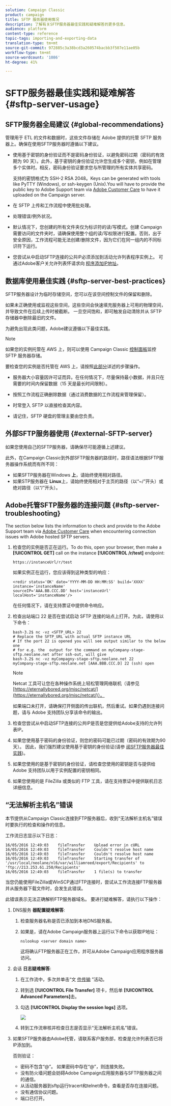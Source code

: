 ```yaml
---
solution: Campaign Classic
product: campaign
title: SFTP 服务器使用情况
description: 了解有关SFTP服务器最佳实践和疑难解答的更多信息。
audience: platform
content-type: reference
topic-tags: importing-and-exporting-data
translation-type: tm+mt
source-git-commit: 972885c3a38bcd3a260574bacbb3f507e11ae05b
workflow-type: tm+mt
source-wordcount: '1086'
ht-degree: 41%

---
```



# SFTP服务器最佳实践和疑难解答 {#sftp-server-usage}

## SFTP服务器全局建议 {#global-recommendations}

管理用于 ETL 的文件和数据时，这些文件存储在 Adobe 提供的托管 SFTP 服务器上。确保在使用SFTP服务器时遵循以下建议。

* 使用基于密钥的身份验证而不是密码身份验证，以避免密码过期（密码的有效期为 90 天）。此外，基于密钥的身份验证允许您生成多个密钥，例如在管理多个实体时。相反，密码身份验证要求您与所管理的所有实体共享密码。

   支持的密钥格式为 SSH-2 RSA 2048。Keys can be generated with tools like PyTTY (Windows), or ssh-keygen (Unix).You will have to provide the public key to Adobe Support team via [Adobe Customer Care](https://helpx.adobe.com/enterprise/admin-guide.html/enterprise/using/support-for-experience-cloud.ug.html) to have it uploaded on the Campaign server.

* 在 SFTP 上传和工作流程中使用批处理。

* 处理错误/例外状况。

* 默认情况下，您创建的所有文件夹仅为标识符的读/写模式。创建 Campaign 需要访问的文件夹时，请确保使用整个组的读/写权限进行配置。否则，出于安全原因，工作流程可能无法创建/删除文件，因为它们在同一组内的不同标识符下运行。

* 您尝试从中启动SFTP连接的公共IP必须添加到活动允许列表程序实例上。 可通过Adobe客户关允许列表怀请求向 [程序添加IP地址](https://helpx.adobe.com/enterprise/admin-guide.html/enterprise/using/support-for-experience-cloud.ug.html)。

## 数据库使用最佳实践 {#sftp-server-best-practices}

SFTP服务器设计为临时存储空间，您可以在该空间控制文件的保留和删除。

如果未正确使用或监视这些空间，这些空间会快速填充服务器上可用的物理空间，并导致文件在后续上传时被截断。 一旦空间饱和，即可触发自动清除并从 SFTP 存储器中删除最旧的文件。

为避免出现此类问题，Adobe建议遵循以下最佳实践。

>[!NOTE]
>
>如果您的实例托管在 AWS 上，则可以使用 Campaign Classic [控制面板](https://docs.adobe.com/content/help/en/control-panel/using/sftp-management/sftp-storage-management.html)监控 SFTP 服务器存储。
>
>要检查您的实例是否托管在 AWS 上，请按照[此部分](https://docs.adobe.com/content/help/zh-Hans/control-panel/using/faq.html#ims-org-id)详述的步骤操作。

* 服务器大小容量因许可证而异。在任何情况下，尽量保持最小数据，并且只在需要的时间内保留数据（15 天是最长时间限制）。

* 按照工作流程正确删除数据（通过消费数据的工作流程来管理保留）。

* 时常登入 SFTP 以直接检查其内容。

* 请记住，SFTP 硬盘的管理主要由您负责。

## 外部SFTP服务器使用 {#external-SFTP-server}

如果您使用自己的SFTP服务器，请确保尽可能遵循上述建议。

此外，在Campaign Classic到外部SFTP服务器的路径时，路径语法根据SFTP服务器操作系统而有所不同：

* 如果SFTP服务器在Windows **上**，请始终使用相对路径。
* 如果STP服务器在 **Linux**&#x200B;上，请始终使用相对于主页的路径（以“~/”开头）或绝对路径（以“/”开头）。

## Adobe托管SFTP服务器的连接问题 {#sftp-server-troubleshooting}

The section below lists the information to check and provide to the Adobe Support team via [Adobe Customer Care](https://helpx.adobe.com/enterprise/admin-guide.html/enterprise/using/support-for-experience-cloud.ug.html) when encountering connection issues with Adobe hosted SFTP servers.

1. 检查您的实例是否正在运行。To do this, open your browser, then make a **[!UICONTROL GET]** call on the instance **[!UICONTROL /r/test]** endpoint:

   ```
   https://instanceUrl/r/test
   ```

   如果实例正在运行，您应该得到这种类型的响应：

   ```
   <redir status='OK' date='YYYY-MM-DD HH:MM:SS' build='XXXX' instance='instanceName'
   sourceIP='AAA.BB.CCC.DD' host='instanceUrl' localHost='instanceName'/>
   ```

   在任何情况下，请在支持票证中提供命令响应。

1. 检查出站端口 22 是否在尝试启动 SFTP 连接的站点上打开。为此，请使用以下命令：

   ```
   bash-3.2$ nc -vz <SFTP_URL> 22
   # Replace the SFTP_URL with actual SFTP instance URL
   # If the port 22 is opened you will see output similar to the below one
   # for e.g. the  output for the command on myCompany-stage-sftp.neolane.net after ssh-out, will give
   bash-3.2$ nc -vz myCompagny-stage-sftp.neolane.net 22
   myCompany-stage-sftp.neolane.net [AAA.BBB.CCC.D] 22 (ssh) open
   ```

   >[!NOTE]
   >
   >Netcat 工具可让您在各种操作系统上轻松管理网络联机（请参见 [https://eternallybored.org/misc/netcat/](https://eternallybored.org/misc/netcat/)）。

   如果端口未打开，请确保打开侧面的传出联机，然后重试。如果仍遇到连接问题，请与 Adobe 支持团队分享该命令的输出。

1. 检查您尝试从中启动SFTP连接的公共IP是否是您提供给Adobe支持的允许列表IP。
1. 如果您使用基于密码的身份验证，则您的密码可能已过期（密码的有效期为90天）。 因此，我们强烈建议使用基于密钥的身份验证(请参 [阅SFTP服务器最佳实践](#sftp-server-best-practices))。
1. 如果您使用的是基于密钥的身份验证，请检查您使用的密钥是否与提供给 Adobe 支持团队以用于实例配置的密钥相同。
1. 如果您使用的是 FileZilla 或类似的 FTP 工具，请在支持票证中提供联机日志详细信息。

## “无法解析主机名”错误

本节提供从Campaign Classic连接到FTP服务器后，收到“无法解析主机名”错误时要执行的检查和操作的信息。

工作流日志显示以下日志：

```
16/05/2016 12:49:03    fileTransfer    Upload error in cURL
16/05/2016 12:49:03    fileTransfer    Couldn't resolve host name
16/05/2016 12:49:03    fileTransfer    Couldn't resolve host name
16/05/2016 12:49:03    fileTransfer    Starting transfer of '/usr/local/neolane/nl6/var/williamreed/export/Recipients' to 'ftp://213.253.61.250/Recipients'
16/05/2016 12:49:03    fileTransfer    1 file(s) to transfer
```

当您仍能使用FileZilla或WinSCP通过FTP连接时，尝试从工作流连接FTP服务器并从服务器下载文件时，会发生此错误。

此错误表示无法正确解析FTP服务器域名。 要进行疑难解答，请执行以下操作：

1. DNS服务 **器配置疑难解答**:

   1. 检查服务器名称是否已添加到本地DNS服务器。
   1. 如果是，请在Adobe Campaign服务器上运行以下命令以获取IP地址：

      `nslookup <server domain name>`

      这将确认FTP服务器正在工作，并可从Adobe Campaign应用程序服务器访问。

1. 会话 **日志疑难解答**:

   1. 在工作流中，多次并单击“文 [件传输](../../workflow/using/file-transfer.md) ”活动。
   1. 转到选 **[!UICONTROL File Transfer]** 项卡，然后单 **[!UICONTROL Advanced Parameters]**&#x200B;击。
   1. 勾选 **[!UICONTROL Display the session logs]** 选项。

      ![](assets/sftp-error-display-logs.png)

   1. 转到工作流审核并检查日志是否显示“无法解析主机名”错误。

1. 如果SFTP服务器由Adobe托管，请联系客户服务部，检查是允许列表否已将IP添加到。

   否则验证：

   * 密码不包含“@”。 如果密码中存在“@”，则连接失败。
   * 没有防火墙问题会妨碍Adobe Campaign应用服务器与SFTP服务器之间的通信。
   * 从活动服务器到sftp运行tracert和telnet命令，查看是否存在连接问题。
   * 没有通信协议问题。
   * 端口已打开。
